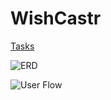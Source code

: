 

# WishCastr
[Tasks](https://waffle.io/wishcastr/wishcastr)

![ERD](https://github.com/wishcastr/wishcastr/blob/develop/images/wishcastr_erd.png)

![User Flow](https://github.com/wishcastr/wishcastr/blob/develop/images/wishcastr_workflow.png)
